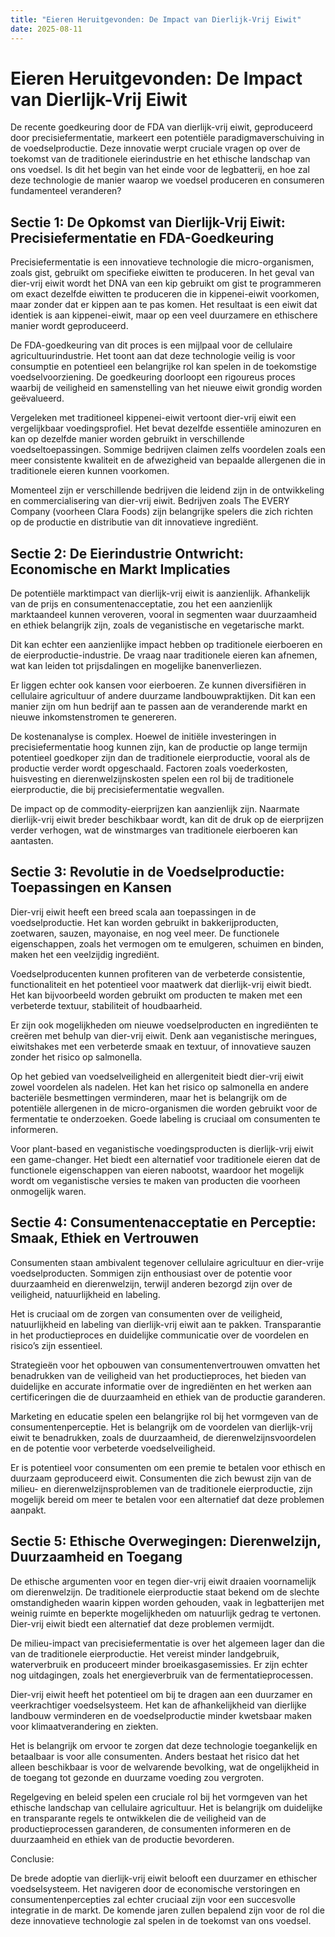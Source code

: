 ```yaml
---
title: "Eieren Heruitgevonden: De Impact van Dierlijk-Vrij Eiwit"
date: 2025-08-11
---
```


# **Eieren Heruitgevonden: De Impact van Dierlijk-Vrij Eiwit**

De recente goedkeuring door de FDA van dierlijk-vrij eiwit, geproduceerd door precisiefermentatie, markeert een potentiële paradigmaverschuiving in de voedselproductie. Deze innovatie werpt cruciale vragen op over de toekomst van de traditionele eierindustrie en het ethische landschap van ons voedsel. Is dit het begin van het einde voor de legbatterij, en hoe zal deze technologie de manier waarop we voedsel produceren en consumeren fundamenteel veranderen?

## **Sectie 1: De Opkomst van Dierlijk-Vrij Eiwit: Precisiefermentatie en FDA-Goedkeuring**

Precisiefermentatie is een innovatieve technologie die micro-organismen, zoals gist, gebruikt om specifieke eiwitten te produceren. In het geval van dier-vrij eiwit wordt het DNA van een kip gebruikt om gist te programmeren om exact dezelfde eiwitten te produceren die in kippenei-eiwit voorkomen, maar zonder dat er kippen aan te pas komen. Het resultaat is een eiwit dat identiek is aan kippenei-eiwit, maar op een veel duurzamere en ethischere manier wordt geproduceerd.

De FDA-goedkeuring van dit proces is een mijlpaal voor de cellulaire agricultuurindustrie. Het toont aan dat deze technologie veilig is voor consumptie en potentieel een belangrijke rol kan spelen in de toekomstige voedselvoorziening. De goedkeuring doorloopt een rigoureus proces waarbij de veiligheid en samenstelling van het nieuwe eiwit grondig worden geëvalueerd.

Vergeleken met traditioneel kippenei-eiwit vertoont dier-vrij eiwit een vergelijkbaar voedingsprofiel. Het bevat dezelfde essentiële aminozuren en kan op dezelfde manier worden gebruikt in verschillende voedseltoepassingen. Sommige bedrijven claimen zelfs voordelen zoals een meer consistente kwaliteit en de afwezigheid van bepaalde allergenen die in traditionele eieren kunnen voorkomen.

Momenteel zijn er verschillende bedrijven die leidend zijn in de ontwikkeling en commercialisering van dier-vrij eiwit. Bedrijven zoals The EVERY Company (voorheen Clara Foods) zijn belangrijke spelers die zich richten op de productie en distributie van dit innovatieve ingrediënt.

## **Sectie 2: De Eierindustrie Ontwricht: Economische en Markt Implicaties**

De potentiële marktimpact van dierlijk-vrij eiwit is aanzienlijk. Afhankelijk van de prijs en consumentenacceptatie, zou het een aanzienlijk marktaandeel kunnen veroveren, vooral in segmenten waar duurzaamheid en ethiek belangrijk zijn, zoals de veganistische en vegetarische markt.

Dit kan echter een aanzienlijke impact hebben op traditionele eierboeren en de eierproductie-industrie. De vraag naar traditionele eieren kan afnemen, wat kan leiden tot prijsdalingen en mogelijke banenverliezen.

Er liggen echter ook kansen voor eierboeren. Ze kunnen diversifiëren in cellulaire agricultuur of andere duurzame landbouwpraktijken. Dit kan een manier zijn om hun bedrijf aan te passen aan de veranderende markt en nieuwe inkomstenstromen te genereren.

De kostenanalyse is complex. Hoewel de initiële investeringen in precisiefermentatie hoog kunnen zijn, kan de productie op lange termijn potentieel goedkoper zijn dan de traditionele eierproductie, vooral als de productie verder wordt opgeschaald. Factoren zoals voederkosten, huisvesting en dierenwelzijnskosten spelen een rol bij de traditionele eierproductie, die bij precisiefermentatie wegvallen.

De impact op de commodity-eierprijzen kan aanzienlijk zijn. Naarmate dierlijk-vrij eiwit breder beschikbaar wordt, kan dit de druk op de eierprijzen verder verhogen, wat de winstmarges van traditionele eierboeren kan aantasten.

## **Sectie 3: Revolutie in de Voedselproductie: Toepassingen en Kansen**

Dier-vrij eiwit heeft een breed scala aan toepassingen in de voedselproductie. Het kan worden gebruikt in bakkerijproducten, zoetwaren, sauzen, mayonaise, en nog veel meer. De functionele eigenschappen, zoals het vermogen om te emulgeren, schuimen en binden, maken het een veelzijdig ingrediënt.

Voedselproducenten kunnen profiteren van de verbeterde consistentie, functionaliteit en het potentieel voor maatwerk dat dierlijk-vrij eiwit biedt. Het kan bijvoorbeeld worden gebruikt om producten te maken met een verbeterde textuur, stabiliteit of houdbaarheid.

Er zijn ook mogelijkheden om nieuwe voedselproducten en ingrediënten te creëren met behulp van dier-vrij eiwit. Denk aan veganistische meringues, eiwitshakes met een verbeterde smaak en textuur, of innovatieve sauzen zonder het risico op salmonella.

Op het gebied van voedselveiligheid en allergeniteit biedt dier-vrij eiwit zowel voordelen als nadelen. Het kan het risico op salmonella en andere bacteriële besmettingen verminderen, maar het is belangrijk om de potentiële allergenen in de micro-organismen die worden gebruikt voor de fermentatie te onderzoeken. Goede labeling is cruciaal om consumenten te informeren.

Voor plant-based en veganistische voedingsproducten is dierlijk-vrij eiwit een game-changer. Het biedt een alternatief voor traditionele eieren dat de functionele eigenschappen van eieren nabootst, waardoor het mogelijk wordt om veganistische versies te maken van producten die voorheen onmogelijk waren.

## **Sectie 4: Consumentenacceptatie en Perceptie: Smaak, Ethiek en Vertrouwen**

Consumenten staan ambivalent tegenover cellulaire agricultuur en dier-vrije voedselproducten. Sommigen zijn enthousiast over de potentie voor duurzaamheid en dierenwelzijn, terwijl anderen bezorgd zijn over de veiligheid, natuurlijkheid en labeling.

Het is cruciaal om de zorgen van consumenten over de veiligheid, natuurlijkheid en labeling van dierlijk-vrij eiwit aan te pakken. Transparantie in het productieproces en duidelijke communicatie over de voordelen en risico’s zijn essentieel.

Strategieën voor het opbouwen van consumentenvertrouwen omvatten het benadrukken van de veiligheid van het productieproces, het bieden van duidelijke en accurate informatie over de ingrediënten en het werken aan certificeringen die de duurzaamheid en ethiek van de productie garanderen.

Marketing en educatie spelen een belangrijke rol bij het vormgeven van de consumentenperceptie. Het is belangrijk om de voordelen van dierlijk-vrij eiwit te benadrukken, zoals de duurzaamheid, de dierenwelzijnsvoordelen en de potentie voor verbeterde voedselveiligheid.

Er is potentieel voor consumenten om een premie te betalen voor ethisch en duurzaam geproduceerd eiwit. Consumenten die zich bewust zijn van de milieu- en dierenwelzijnsproblemen van de traditionele eierproductie, zijn mogelijk bereid om meer te betalen voor een alternatief dat deze problemen aanpakt.

## **Sectie 5: Ethische Overwegingen: Dierenwelzijn, Duurzaamheid en Toegang**

De ethische argumenten voor en tegen dier-vrij eiwit draaien voornamelijk om dierenwelzijn. De traditionele eierproductie staat bekend om de slechte omstandigheden waarin kippen worden gehouden, vaak in legbatterijen met weinig ruimte en beperkte mogelijkheden om natuurlijk gedrag te vertonen. Dier-vrij eiwit biedt een alternatief dat deze problemen vermijdt.

De milieu-impact van precisiefermentatie is over het algemeen lager dan die van de traditionele eierproductie. Het vereist minder landgebruik, waterverbruik en produceert minder broeikasgasemissies. Er zijn echter nog uitdagingen, zoals het energieverbruik van de fermentatieprocessen.

Dier-vrij eiwit heeft het potentieel om bij te dragen aan een duurzamer en veerkrachtiger voedselsysteem. Het kan de afhankelijkheid van dierlijke landbouw verminderen en de voedselproductie minder kwetsbaar maken voor klimaatverandering en ziekten.

Het is belangrijk om ervoor te zorgen dat deze technologie toegankelijk en betaalbaar is voor alle consumenten. Anders bestaat het risico dat het alleen beschikbaar is voor de welvarende bevolking, wat de ongelijkheid in de toegang tot gezonde en duurzame voeding zou vergroten.

Regelgeving en beleid spelen een cruciale rol bij het vormgeven van het ethische landschap van cellulaire agricultuur. Het is belangrijk om duidelijke en transparante regels te ontwikkelen die de veiligheid van de productieprocessen garanderen, de consumenten informeren en de duurzaamheid en ethiek van de productie bevorderen.

Conclusie:

De brede adoptie van dierlijk-vrij eiwit belooft een duurzamer en ethischer voedselsysteem. Het navigeren door de economische verstoringen en consumentenpercepties zal echter cruciaal zijn voor een succesvolle integratie in de markt. De komende jaren zullen bepalend zijn voor de rol die deze innovatieve technologie zal spelen in de toekomst van ons voedsel.

